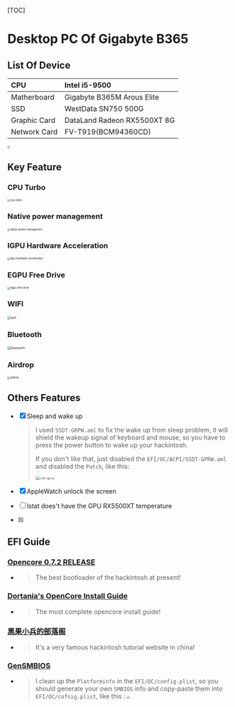 [TOC]

# Desktop PC Of Gigabyte B365

## List Of Device

| CPU          | Intel i5-9500               |
| :----------- | :-------------------------- |
| Matherboard  | Gigabyte B365M Arous Elite  |
| SSD          | WestData SN750 500G         |
| Graphic Card | DataLand Radeon RX5500XT 8G |
| Network Card | FV-T919(BCM94360CD)         |

<img src="./about-this-computer.png" style="zoom:40%;" />

## Key Feature

### CPU Turbo

<img src="./cpu-turbo.png" alt="cpu-turbo" style="zoom:40%;" />



### Native power management

<img src="./native-power-management.png" alt="native-power-management" style="zoom:40%;" />



### IGPU Hardware Acceleration

<img src="./igpu-hardware-acceleration.png" alt="igpu-hardware-acceleration" style="zoom:40%;" />



### EGPU Free Drive

<img src="./egpu-free-drive.png" alt="egpu-free-drive" style="zoom:40%;" />



### WIFI

<img src="./wifi.png" alt="wifi" style="zoom:50%;" />



### Bluetooth

<img src="./bluetooth.png" alt="bluetooth" style="zoom:50%;" />



### Airdrop

<img src="./airdrop.png" alt="airdrop" style="zoom:40%;" />

## Others Features

- [x] Sleep and wake up

  > I used `SSDT-GRPW.aml` to fix the wake up from sleep problem, it will shield the wakeup signal of keyboard and mouse, so you have to press the power button to wake up your hackintosh.
  >
  > If you don't like that, just disabled the `EFI/OC/ACPI/SSDT-GPRW.aml` and disabled the `Patch`, like this:
  >
  > <img src="./ssdt-gprw.png" alt="ssdt-gprw" style="zoom:50%;" />

- [x] AppleWatch unlock the screen

- [ ] Istat does't have the GPU RX5500XT temperature

- [x] 

## EFI Guide

### [Opencore 0.7.2 RELEASE](https://github.com/acidanthera/OpenCorePkg/releases/tag/0.7.2)

- > The best bootloader of the hackintosh at present!



### [Dortania's OpenCore Install Guide](https://dortania.github.io/OpenCore-Install-Guide/)

- > The most complete opencore install guide!



### [黑果小兵的部落阁](https://blog.daliansky.net/)

- > It's a very famous hackintosh tutorial website in china!



### [GenSMBIOS](https://github.com/corpnewt/GenSMBIOS)

- > I clean up the `Platforminfo` in the `EFI/OC/config.plist`, so you should generate your own `SMBIOS` info and copy-paste them into `EFI/OC/cofnig.plist`, like this : <img src="./platforminfo.png" style="zoom:40%;"/>

